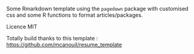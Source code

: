 Some Rmarkdown template using the `pagedown` package with customised css and some R functions to format articles/packages.

Licence MIT

Totally build thanks to this template : https://github.com/mcanouil/resume_template
